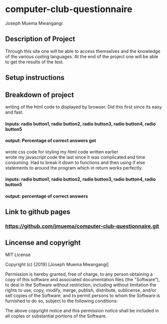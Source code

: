 # computer-club-questionnaire
Joseph Muema Mwangangi
## Description of Project
Through this site one will be able to access themselves and the knowledge of the various coding languages. At the end of the project one will be able to get the results of the test.  
## Setup instructions


## Breakdown of project
 writing of the html code to displayed by browser. Did this first since its easy and fast.<br/>
 #### Inputs: radio button1, radio button2, radio button3, radio button4, radio button5
 #### output: Percentage of correct answers got
 wrote css code for styling my html code written earlier<br/>
 wrote my javascript code the last since it was complicated and time consuming. Had to break it down to functions and then
 using if else statements to around the program which in return works perfectly.<br/>
 #### inputs: radio button1, radio button2, radio button3, radio button4, radio button5
 #### output: percentage of correct answers
 
 ## Link to github pages
 ### https://github.com/jmuema/computer-club-questionnaire.git

## Lincense and copyright

MIT License

Copyright (c) [2019] [Joseph Muema Mwangangi]

Permission is hereby granted, free of charge, to any person obtaining a copy of this software and associated documentation files (the "Software"), to deal in the Software without restriction, including without limitation the rights to use, copy, modify, merge, publish, distribute, sublicense, and/or sell copies of the Software, and to permit persons to whom the Software is furnished to do so, subject to the following conditions:

The above copyright notice and this permission notice shall be included in all copies or substantial portions of the Software.
